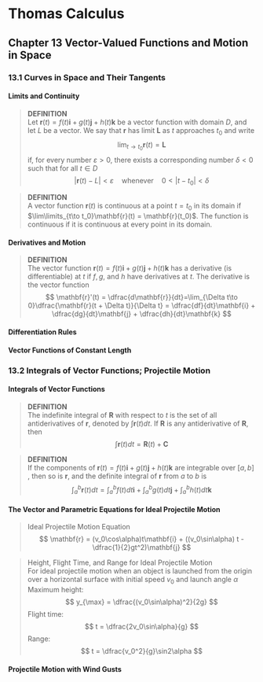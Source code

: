 # Thomas Calculus
## Chapter 13 Vector-Valued Functions and Motion in Space
### 13.1 Curves in Space and Their Tangents
#### Limits and Continuity
>**DEFINITION**    
Let $\mathbf{r}(t) = f(t)\mathbf{i} + g(t)\mathbf{j} + h(t)\mathbf{k}$ be a vector function with domain $D$, and let $L$ be a vector. We say that $\mathbf{r}$ has limit $\mathbf{L}$ as $t$ approaches $t_0$ and write  
>$$
>\lim_{t\to t_0}\mathbf{r}(t) = \mathbf{L}
>$$
>if, for every number $\varepsilon > 0$, there exists a corresponding number $\delta < 0$ such that for all $t\in D$
>$$
>|\mathbf{r}(t) - L| < \varepsilon\quad\mathsf{whenever}\quad0 < |t - t_0| < \delta
>$$

>**DEFINITION**   
A vector function $\mathbf{r}(t)$ is continuous at a point $t = t_0$ in its domain if $\lim\limits_{t\to t_0}\mathbf{r}(t) = \mathbf{r}(t_0)$. The function is continuous if it is continuous at every point in its domain.
#### Derivatives and Motion
>**DEFINITION**  
The vector function $\mathbf{r}(t) = f(t)\mathbf{i} + g(t)\mathbf{j} + h(t)\mathbf{k}$ has a derivative (is differentiable) at $t$ if $f, g,$ and $h$ have derivatives at $t$. The derivative is the vector function  
>$$
>\mathbf{r}'(t) = \dfrac{d\mathbf{r}}{dt}=\lim_{\Delta t\to 0}\dfrac{\mathbf{r}(t + \Delta t)}{\Delta t} = \dfrac{df}{dt}\mathbf{i} + \dfrac{dg}{dt}\mathbf{j} + \dfrac{dh}{dt}\mathbf{k}
>$$
#### Differentiation Rules
#### Vector Functions of Constant Length
### 13.2 Integrals of Vector Functions; Projectile Motion
#### Integrals of Vector Functions
>**DEFINITION**   
The indefinite integral of $\mathbf{R}$ with respect to $t$ is the set of all antiderivatives of $\mathbf{r}$, denoted by $\int \mathbf{r}(t) dt$. If $\mathbf{R}$ is any antiderivative of $\mathbf{R}$, then
>$$
>\int \mathbf{r}(t)dt = \mathbf{R}(t) + \mathbf{C}
>$$

>**DEFINITION**   
If the components of $\mathbf{r}(t) = f(t)\mathbf{i} + g(t)\mathbf{j} + h(t)\mathbf{k}$ are integrable
over $[a, b]$ , then so is $\mathbf{r}$, and the definite integral of $\mathbf{r}$ from $a$ to $b$ is 
>$$
>\int_a^b \mathbf{r}(t)dt = \int_a^b f(t)dt\mathbf{i} + \int_a^bg(t)dt\mathbf{j} + \int_a^bh(t)dt\mathbf{k}
>$$ 
#### The Vector and Parametric Equations for Ideal Projectile Motion
>Ideal Projectile Motion Equation
>$$
>\mathbf{r} = (v_0\cos\alpha)t\mathbf{i} + ((v_0\sin\alpha) t - \dfrac{1}{2}gt^2)\mathbf{j} 
>$$

>Height, Flight Time, and Range for Ideal Projectile Motion  
For ideal projectile motion when an object is launched from the origin over a horizontal surface with initial speed $v_0$ and launch angle $\alpha$   
Maximum height:
>$$
>y_{\max} = \dfrac{(v_0\sin\alpha)^2}{2g}
>$$
>Flight time:
>$$
>t = \dfrac{2v_0\sin\alpha}{g}
>$$
>Range:
>$$
>t = \dfrac{v_0^2}{g}\sin2\alpha
>$$
#### Projectile Motion with Wind Gusts
